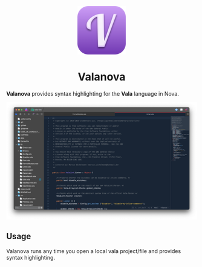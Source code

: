 <p align="center">
  <img src="https://github.com/Suzie97/valanova/blob/main/Images/Valanova%20Icon.png?raw=true" alt="Icon" img height='128' img width = '128'/>
</p>
<h1 align="center">Valanova</h1>

<!--
👋 Hello! As Nova users browse the extensions library, a good README can help them understand what your extension does, how it works, and what setup or configuration it may require.

Not every extension will need every item described below. Use your best judgement when deciding which parts to keep to provide the best experience for your new users.

💡 Quick Tip! As you edit this README template, you can preview your changes by selecting **Extensions → Activate Project as Extension**, opening the Extension Library, and selecting "Valanova" in the sidebar.

Let's get started!
-->

<!--
🎈 Include a brief description of the features your extension provides. For example:
-->

**Valanova** provides syntax highlighting for the **Vala** language in Nova.

![Screenshot](https://github.com/Suzie97/valanova/blob/main/Images/Dark%20Screenshot.png?raw=true)
<!--
🎈 It can also be helpful to include a screenshot or GIF showing your extension in action:
-->

<!-- ## Requirements -->

<!--
🎈 If your extension depends on external processes or tools that users will need to have, it's helpful to list those and provide links to their installers:
-->

<!--
✨ Providing tips, tricks, or other guides for installing or configuring external dependencies can go a long way toward helping your users have a good setup experience:
-->
## Usage

<!--
🎈 If your extension provides features that are invoked manually, consider describing those options for users:
-->

<!--
🎈 Alternatively, if your extension runs automatically (as in the case of a validator), consider showing users what they can expect to see:
-->

Valanova runs any time you open a local vala project/file and provides syntax highlighting.

<!--
👋 That's it! Happy developing!

P.S. If you'd like, you can remove these comments before submitting your extension 😉
-->
